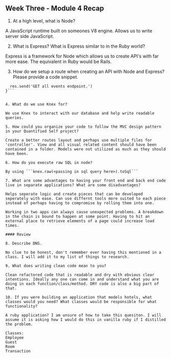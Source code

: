 ## Week Three - Module 4 Recap

1. At a high level, what is Node?

A JavaScript runtime built on someones V8 engine. Allows us to write server side JavaScript. 

2. What is Express? What is Express similar to in the Ruby world?

Express is a framework for Node which allows us to create API's with far more ease. The equivalent in Ruby would be Rails.

3. How do we setup a route when creating an API with Node and Express? Please provide a code snippet.

```app.get('/events', function (req, res) {
  res.send('GET all events endpoint.')
}```
  
  
4. What do we use Knex for?

We use Knex to interact with our database and help write readable queries.

5. How could you organize your code to follow the MVC design pattern in your Quantified Self project?

Create a better routes layout and perhaps use multiple files for 'controller'. View and all visual related content should have been contained in a folder. Models were not utilized as much as they should have been. 

6. How do you execute raw SQL in node?

By using ```knex.raw(<passing in sql query here>).toSql```

7. What are some advantages to having your front end and back end code live in separate applications? What are some disadvantages?

Helps seperate logic and create pieces that can be developed seperately with ease. Can use differnt tools more suited to each piece instead of perhaps having to compromise by rolling them into one. 

Working in two apps can always cause unexpected problems. A breakdown in the chain is bound to happen at some point. Having to hit an external place to retrieve elements of a page could increase load times. 

#### Review  

8. Describe DNS.

No clue to be honest, don't remember ever having this mentioned in a class. I will add it to my list of things to research.

9. What does writing clean code mean to you?

Clean refactored code that is readable and dry with obvious clear intentions. Ideally any one can come in and understand what you are doing in each function/class/method. DRY code is also a big part of that. 

10. If you were building an application that models hotels, what classes would you need? What classes would be responsible for what functionality?

A ruby application? I am unsure of how to take this quesiton. I will assume it is asking how I would do this in vanilla ruby if I distilled the problem. 

Classes:
Employee
Guest
Room
Transaction
